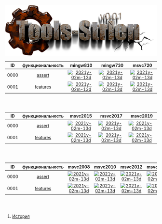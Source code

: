 
[![logo](../logo.png)](../home.md "for developers") 

[X1]: ../images/failed.png    "2021y-02m-13d"
[V1]: ../images/success.png   "2021y-02m-13d"
[E1]: ../images/nodata.png    "2021y-02m-13d"
[N1]: ../images/na.png        "2021y-02m-13d"

| **ID** |  **функциональность**  | **mingw810**  | **mingw730**  | **msvc720**   |  
|:------:|:----------------------:|:-------------:|:-------------:|:-------------:|  
|  0000  | [assert][0]            | [![][E1]][0]  | [![][E1]][0]  | [![][E1]][0]  |  
|  0001  | [features][1]          | [![][E1]][1]  | [![][E1]][1]  | [![][E1]][1]  |  

<br />
<br />

| **ID** |  **функциональность**  | **msvc2015**  | **msvc2017**  | **msvc2019**  |  
|:------:|:----------------------:|:-------------:|:-------------:|:-------------:|  
|  0000  | [assert][0]            | [![][E1]][0]  | [![][E1]][0]  | [![][E1]][0]  |  
|  0001  | [features][1]          | [![][E1]][1]  | [![][E1]][1]  | [![][E1]][1]  |  

<br />
<br />

| **ID** |  **функциональность**  | **msvc2008**  | **msvc2010**  | **msvc2012**  | **msvc2013**  |  
|:------:|:----------------------:|:-------------:|:-------------:|:-------------:|:-------------:|  
|  0000  | [assert][0]            | [![][E1]][0]  | [![][E1]][0]  | [![][E1]][0]  | [![][E1]][0]  |  
|  0001  | [features][1]          | [![][E1]][1]  | [![][E1]][1]  | [![][E1]][1]  | [![][E1]][1]  |  

<br />
<br />

[0]:  #assert            "подключает assert только в дебаге"  
[1]:  #features          "определяет технические возможности компилятора"  

1) [История](../history.md)  


